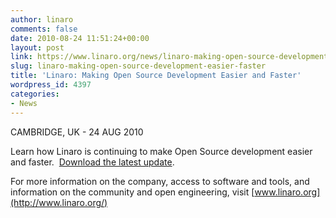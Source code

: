 ```yaml
---
author: linaro
comments: false
date: 2010-08-24 11:51:24+00:00
layout: post
link: https://www.linaro.org/news/linaro-making-open-source-development-easier-faster/
slug: linaro-making-open-source-development-easier-faster
title: 'Linaro: Making Open Source Development Easier and Faster'
wordpress_id: 4397
categories:
- News
---
```


CAMBRIDGE, UK - 24 AUG 2010

Learn how Linaro is continuing to make Open Source development easier and faster.  [Download the latest update](/developers/).

For more information on the company, access to software and tools, and information on the community and open engineering, visit [www.linaro.org](http://www.linaro.org/)
